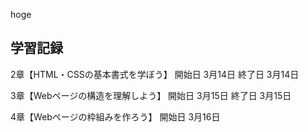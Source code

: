 hoge

## 学習記録

2章【HTML・CSSの基本書式を学ぼう】
開始日 3月14日
終了日 3月14日

3章【Webページの構造を理解しよう】
開始日 3月15日
終了日 3月15日

4章【Webページの枠組みを作ろう】
開始日 3月16日